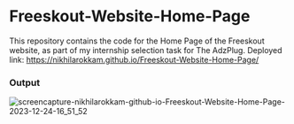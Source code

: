 # Freeskout-Website-Home-Page
This repository contains the code for the Home Page of the Freeskout website, as part of my internship selection task for The AdzPlug.
Deployed link: https://nikhilarokkam.github.io/Freeskout-Website-Home-Page/

### Output
![screencapture-nikhilarokkam-github-io-Freeskout-Website-Home-Page-2023-12-24-16_51_52](https://github.com/nikhilarokkam/Freeskout-Website-Home-Page/assets/115566678/14727dc5-e3fa-4f83-8497-c1d53aa7e1ff)
